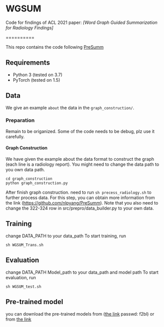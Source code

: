 # WGSUM
Code for findings of ACL 2021 paper: *[Word Graph Guided Summarization for Radiology Findings]*

==========

This repo contains the code following [PreSumm](https://github.com/nlpyang/PreSumm)

## Requirements

- Python 3 (tested on 3.7)
- PyTorch (tested on 1.5)

## Data

We give an example `about` the data in the `graph_construction/`.

### Preparation
Remain to be origanized. Some of the code needs to be debug, plz use it carefully.


#### Graph Construction
We have given the example about the data format to construct the graph (each line is a radiology report).
You might need to change the data path to you own data path.
```
cd graph_construction
python graph_construction.py
```

After finish graph construction. need to run `sh precess_radiology.sh` to further process data. For this step, you can obtain more information from the link (https://github.com/nlpyang/PreSumm). Note that you also need to change the 322-324 row in src/prepro/data_builder.py to your own data.


## Training
change DATA_PATH to your data_path
To start training, run

```
sh WGSUM_Trans.sh
```

## Evaluation
change DATA_PATH Model_path to your data_path and model path
To start evaluation, run
```
sh WGSUM_test.sh
```

## Pre-trained model
you can download the pre-trained models from ([the link](https://pan.baidu.com/s/1Xq1SDg0DZ-s4t_XwJQBVHg)  passwd: f2bl) or from [the link](https://drive.google.com/drive/folders/1okrhVfsfTqZ4mnsmABiZG0sWBqrHPOg2?usp=sharing)